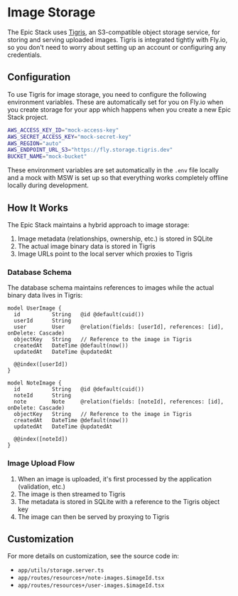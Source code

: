 # Image Storage

The Epic Stack uses [Tigris](https://www.tigrisdata.com), an S3-compatible object
storage service, for storing and serving uploaded images. Tigris is integrated
tightly with Fly.io, so you don't need to worry about setting up an account or
configuring any credentials.

## Configuration

To use Tigris for image storage, you need to configure the following environment
variables. These are automatically set for you on Fly.io when you create storage
for your app which happens when you create a new Epic Stack project.

```sh
AWS_ACCESS_KEY_ID="mock-access-key"
AWS_SECRET_ACCESS_KEY="mock-secret-key"
AWS_REGION="auto"
AWS_ENDPOINT_URL_S3="https://fly.storage.tigris.dev"
BUCKET_NAME="mock-bucket"
```

These environment variables are set automatically in the `.env` file locally and
a mock with MSW is set up so that everything works completely offline locally
during development.

## How It Works

The Epic Stack maintains a hybrid approach to image storage:

1. Image metadata (relationships, ownership, etc.) is stored in SQLite
2. The actual image binary data is stored in Tigris
3. Image URLs point to the local server which proxies to Tigris

### Database Schema

The database schema maintains references to images while the actual binary data
lives in Tigris:

```prisma
model UserImage {
  id          String   @id @default(cuid())
  userId      String
  user        User     @relation(fields: [userId], references: [id], onDelete: Cascade)
  objectKey   String   // Reference to the image in Tigris
  createdAt   DateTime @default(now())
  updatedAt   DateTime @updatedAt

  @@index([userId])
}

model NoteImage {
  id          String   @id @default(cuid())
  noteId      String
  note        Note     @relation(fields: [noteId], references: [id], onDelete: Cascade)
  objectKey   String   // Reference to the image in Tigris
  createdAt   DateTime @default(now())
  updatedAt   DateTime @updatedAt

  @@index([noteId])
}
```

### Image Upload Flow

1. When an image is uploaded, it's first processed by the application
   (validation, etc.)
2. The image is then streamed to Tigris
3. The metadata is stored in SQLite with a reference to the Tigris object key
4. The image can then be served by proxying to Tigris

## Customization

For more details on customization, see the source code in:

- `app/utils/storage.server.ts`
- `app/routes/resources+/note-images.$imageId.tsx`
- `app/routes/resources+/user-images.$imageId.tsx`
